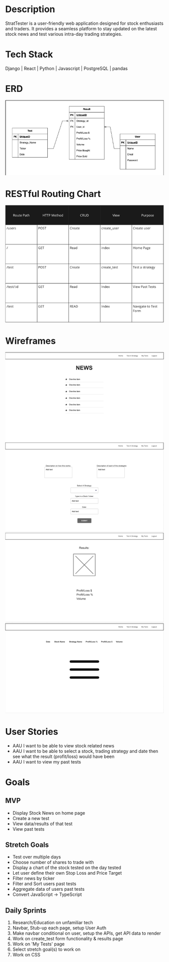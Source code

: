 # Description
StratTester is a user-friendly web application designed for stock enthusiasts and traders. It provides a seamless platform to stay updated on the latest stock news and test various intra-day trading strategies.
# Tech Stack
Django |
React |
Python |
Javascript |
PostgreSQL |
pandas 
# ERD
![ERD Chart](README_images/ERD.png)

# RESTful Routing Chart
![RESTful Routing Chart](README_images/RESTfulchart.png)

# Wireframes
![Home Page](Wireframes/home.png)
![Create Test](Wireframes/createtest.png)
![Test Result](Wireframes/testresult.png)
![Past Tests](Wireframes/pasttests.png)
# User Stories
- AAU I want to be able to view stock related news
- AAU I want to be able to select a stock, trading strategy and date then see what the result (profit/loss) would have been
- AAU I want to view my past tests

# Goals
## MVP
- Display Stock News on home page
- Create a new test
- View data/results of that test
- View past tests

## Stretch Goals
- Test over multiple days
- Choose number of shares to trade with
- Display a chart of the stock tested on the day tested
- Let user define their own Stop Loss and Price Target
- Filter news by ticker
- Filter and Sort users past tests
- Aggregate data of users past tests
- Convert JavaScript -> TypeScript

## Daily Sprints
1. Research/Education on unfamiliar tech
2. Navbar, Stub-up each page, setup User Auth
3. Make navbar conditional on user, setup the APIs, get API data to render
4. Work on create_test form functionality & results page
5. Work on 'My Tests' page
6. Select stretch goal(s) to work on
7. Work on CSS